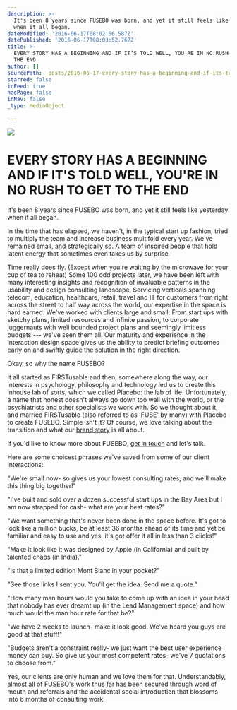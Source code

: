 ```yaml
---
description: >-
  It's been 8 years since FUSEBO was born, and yet it still feels like yesterday
  when it all began.
dateModified: '2016-06-17T08:02:56.587Z'
datePublished: '2016-06-17T08:03:52.767Z'
title: >-
  EVERY STORY HAS A BEGINNING AND IF IT’S TOLD WELL, YOU'RE IN NO RUSH TO GET TO
  THE END
author: []
sourcePath: _posts/2016-06-17-every-story-has-a-beginning-and-if-its-told-well-youre-in.md
starred: false
inFeed: true
hasPage: false
inNav: false
_type: MediaObject

---
```

![](https://the-grid-user-content.s3-us-west-2.amazonaws.com/fa3c0257-0b42-4ae6-a5c5-d1b47be1a65a.png)

# EVERY STORY HAS A BEGINNING AND IF IT'S TOLD WELL, YOU'RE IN NO RUSH TO GET TO THE END

It's been 8 years since FUSEBO was born, and yet it still feels like yesterday when it all began.

In the time that has elapsed, we haven't, in the typical start up fashion, tried to multiply the team and increase business multifold every year. We've remained small, and strategically so. A team of inspired people that hold latent energy that sometimes even takes us by surprise.

Time really does fly. (Except when you're waiting by the microwave for your cup of tea to reheat) Some 100 odd projects later, we have been left with many interesting insights and recognition of invaluable patterns in the usability and design consulting landscape. Servicing verticals spanning telecom, education, healthcare, retail, travel and IT for customers from right across the street to half way across the world, our expertise in the space is hard earned. We've worked with clients large and small: From start ups with sketchy plans, limited resources and infinite passion, to corporate juggernauts with well bounded project plans and seemingly limitless budgets --- we've seen them all. Our maturity and experience in the interaction design space gives us the ability to predict briefing outcomes early on and swiftly guide the solution in the right direction.

Okay, so why the name FUSEBO?

It all started as FIRSTusable and then, somewhere along the way, our interests in psychology, philosophy and technology led us to create this inhouse lab of sorts, which we called Placebo: the lab of life. Unfortunately, a name that honest doesn't always go down too well with the world, or the psychiatrists and other specialists we work with. So we thought about it, and married FIRSTusable (also referred to as 'FUSE' by many) with Placebo to create FUSEBO. Simple isn't it? Of course, we love talking about the transition and what our [brand story][0] is all about.

If you'd like to know more about FUSEBO, [get in touch][1] and let's talk.

Here are some choicest phrases we've saved from some of our client interactions:

"We're small now- so gives us your lowest consulting rates, and we'll make this thing big together!"

"I've built and sold over a dozen successful start ups in the Bay Area but I am now strapped for cash- what are your best rates?"

"We want something that's never been done in the space before. It's got to look like a million bucks, be at least 36 months ahead of its time and yet be familiar and easy to use and yes, it's got offer it all in less than 3 clicks!"

"Make it look like it was designed by Apple (in California) and built by talented chaps (in India)."

"Is that a limited edition Mont Blanc in your pocket?"

"See those links I sent you. You'll get the idea. Send me a quote."

"How many man hours would you take to come up with an idea in your head that nobody has ever dreamt up (in the Lead Management space) and how much would the man hour rate for that be?"

"We have 2 weeks to launch- make it look good. We've heard you guys are good at that stuff!"

"Budgets aren't a constraint really- we just want the best user experience money can buy. So give us your most competent rates- we've 7 quotations to choose from."

Yes, our clients are only human and we love them for that. Understandably, almost all of FUSEBO's work thus far has been secured through word of mouth and referrals and the accidental social introduction that blossoms into 6 months of consulting work.

[0]: http://www.fusebo.com/index#brandStory
[1]: http://www.fusebo.com/index